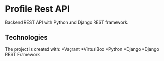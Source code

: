 # Profile Rest API
Backend REST API with Python and Django REST framework.

## Technologies
The project is created with:
*Vagrant
*VirtualBox
*Python
*Django
*Django REST Framework
